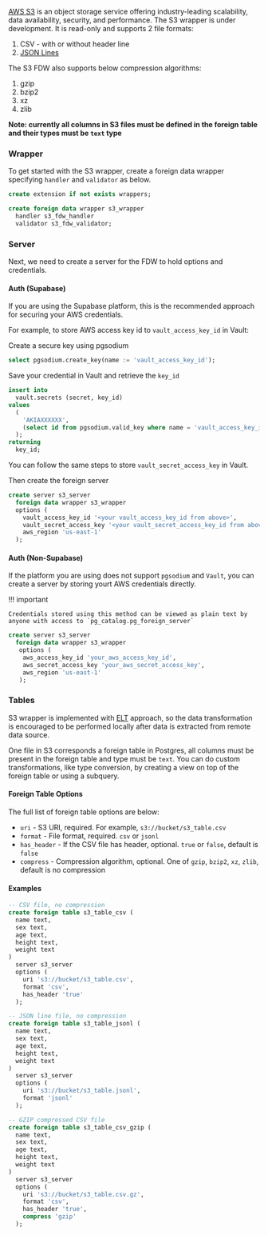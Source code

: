[AWS S3](https://aws.amazon.com/s3/) is an object storage service offering industry-leading scalability, data availability, security, and performance. The S3 wrapper is under development. It is read-only and supports 2 file formats:

1. CSV - with or without header line
2. [JSON Lines](https://jsonlines.org/)

The S3 FDW also supports below compression algorithms:

1. gzip
2. bzip2
3. xz
4. zlib

**Note: currently all columns in S3 files must be defined in the foreign table and their types must be `text` type**

### Wrapper 
To get started with the S3 wrapper, create a foreign data wrapper specifying `handler` and `validator` as below.

```sql
create extension if not exists wrappers;

create foreign data wrapper s3_wrapper
  handler s3_fdw_handler
  validator s3_fdw_validator;
```

### Server 

Next, we need to create a server for the FDW to hold options and credentials.

#### Auth (Supabase)

If you are using the Supabase platform, this is the recommended approach for securing your AWS credentials.

For example, to store AWS access key id to `vault_access_key_id` in Vault:

Create a secure key using pgsodium
```sql
select pgsodium.create_key(name := 'vault_access_key_id');
```

Save your credential in Vault and retrieve the `key_id`
```sql
insert into
  vault.secrets (secret, key_id)
values 
  (
    'AKIAXXXXXX',
    (select id from pgsodium.valid_key where name = 'vault_access_key_id')
  );
returning
  key_id;
```

You can follow the same steps to store `vault_secret_access_key` in Vault.

Then create the foreign server

```sql
create server s3_server
  foreign data wrapper s3_wrapper
  options (
    vault_access_key_id '<your vault_access_key_id from above>',
    vault_secret_access_key '<your vault_secret_access_key_id from above>',
    aws_region 'us-east-1'
  );
```

#### Auth (Non-Supabase)

If the platform you are using does not support `pgsodium` and `Vault`, you can create a server by storing yourt AWS credentials directly.


!!! important

    Credentials stored using this method can be viewed as plain text by anyone with access to `pg_catalog.pg_foreign_server`


```sql
create server s3_server
  foreign data wrapper s3_wrapper
   options (
    aws_access_key_id 'your_aws_access_key_id',
    aws_secret_access_key 'your_aws_secret_access_key',
    aws_region 'us-east-1'
   );
```


### Tables

S3 wrapper is implemented with [ELT](https://hevodata.com/learn/etl-vs-elt/) approach, so the data transformation is encouraged to be performed locally after data is extracted from remote data source.

One file in S3 corresponds a foreign table in Postgres, all columns must be present in the foreign table and type must be `text`. You can do custom transformations, like type conversion, by creating a view on top of the foreign table or using a subquery.

#### Foreign Table Options

The full list of foreign table options are below:

- `uri` - S3 URI, required. For example, `s3://bucket/s3_table.csv`
- `format` - File format, required. `csv` or `jsonl`
- `has_header` - If the CSV file has header, optional. `true` or `false`, default is `false`
- `compress` - Compression algorithm, optional. One of `gzip`, `bzip2`, `xz`, `zlib`, default is no compression

#### Examples

```sql
-- CSV file, no compression
create foreign table s3_table_csv (
  name text,
  sex text,
  age text,
  height text,
  weight text
)
  server s3_server
  options (
    uri 's3://bucket/s3_table.csv',
    format 'csv',
    has_header 'true'
  );

-- JSON line file, no compression
create foreign table s3_table_jsonl (
  name text,
  sex text,
  age text,
  height text,
  weight text
)
  server s3_server
  options (
    uri 's3://bucket/s3_table.jsonl',
    format 'jsonl'
  );

-- GZIP compressed CSV file
create foreign table s3_table_csv_gzip (
  name text,
  sex text,
  age text,
  height text,
  weight text
)
  server s3_server
  options (
    uri 's3://bucket/s3_table.csv.gz',
    format 'csv',
    has_header 'true',
    compress 'gzip'
  );
```


